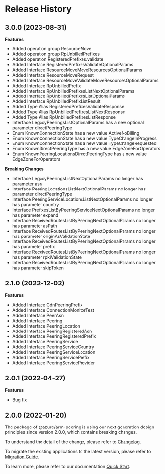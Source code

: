 # Release History
    
## 3.0.0 (2023-08-31)
    
**Features**

  - Added operation group ResourceMove
  - Added operation group RpUnbilledPrefixes
  - Added operation RegisteredPrefixes.validate
  - Added Interface RegisteredPrefixesValidateOptionalParams
  - Added Interface ResourceMoveMoveResourcesOptionalParams
  - Added Interface ResourceMoveRequest
  - Added Interface ResourceMoveValidateMoveResourcesOptionalParams
  - Added Interface RpUnbilledPrefix
  - Added Interface RpUnbilledPrefixesListNextOptionalParams
  - Added Interface RpUnbilledPrefixesListOptionalParams
  - Added Interface RpUnbilledPrefixListResult
  - Added Type Alias RegisteredPrefixesValidateResponse
  - Added Type Alias RpUnbilledPrefixesListNextResponse
  - Added Type Alias RpUnbilledPrefixesListResponse
  - Interface LegacyPeeringsListOptionalParams has a new optional parameter directPeeringType
  - Enum KnownConnectionState has a new value ActiveNoBilling
  - Enum KnownConnectionState has a new value TypeChangeInProgress
  - Enum KnownConnectionState has a new value TypeChangeRequested
  - Enum KnownDirectPeeringType has a new value EdgeZoneForOperators
  - Enum KnownPeeringLocationsDirectPeeringType has a new value EdgeZoneForOperators

**Breaking Changes**

  - Interface LegacyPeeringsListNextOptionalParams no longer has parameter asn
  - Interface PeeringLocationsListNextOptionalParams no longer has parameter directPeeringType
  - Interface PeeringServiceLocationsListNextOptionalParams no longer has parameter country
  - Interface PrefixesListByPeeringServiceNextOptionalParams no longer has parameter expand
  - Interface ReceivedRoutesListByPeeringNextOptionalParams no longer has parameter asPath
  - Interface ReceivedRoutesListByPeeringNextOptionalParams no longer has parameter originAsValidationState
  - Interface ReceivedRoutesListByPeeringNextOptionalParams no longer has parameter prefix
  - Interface ReceivedRoutesListByPeeringNextOptionalParams no longer has parameter rpkiValidationState
  - Interface ReceivedRoutesListByPeeringNextOptionalParams no longer has parameter skipToken
    
    
## 2.1.0 (2022-12-02)
    
**Features**

  - Added Interface CdnPeeringPrefix
  - Added Interface ConnectionMonitorTest
  - Added Interface PeerAsn
  - Added Interface Peering
  - Added Interface PeeringLocation
  - Added Interface PeeringRegisteredAsn
  - Added Interface PeeringRegisteredPrefix
  - Added Interface PeeringService
  - Added Interface PeeringServiceCountry
  - Added Interface PeeringServiceLocation
  - Added Interface PeeringServicePrefix
  - Added Interface PeeringServiceProvider
    
## 2.0.1 (2022-04-27)

**Features**

  - Bug fix
    
## 2.0.0 (2022-01-20)

The package of @azure/arm-peering is using our next generation design principles since version 2.0.0, which contains breaking changes.

To understand the detail of the change, please refer to [Changelog](https://aka.ms/js-track2-changelog).

To migrate the existing applications to the latest version, please refer to [Migration Guide](https://aka.ms/js-track2-migration-guide).

To learn more, please refer to our documentation [Quick Start](https://aka.ms/js-track2-quickstart).
